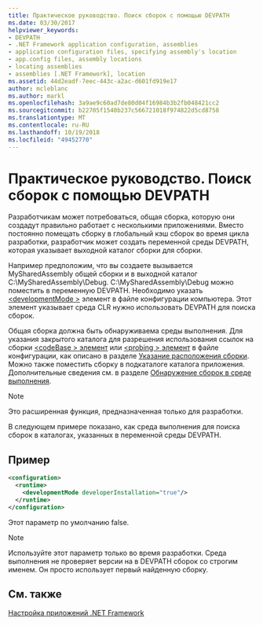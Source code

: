 ```yaml
---
title: Практическое руководство. Поиск сборок с помощью DEVPATH
ms.date: 03/30/2017
helpviewer_keywords:
- DEVPATH
- .NET Framework application configuration, assemblies
- application configuration files, specifying assembly's location
- app.config files, assembly locations
- locating assemblies
- assemblies [.NET Framework], location
ms.assetid: 44d2eadf-7eec-443c-a2ac-d601fd919e17
author: mcleblanc
ms.author: markl
ms.openlocfilehash: 3a9ae9c60ad7de80d04f16984b3b2fb048421cc2
ms.sourcegitcommit: b22705f1540b237c566721018f974822d5cd8758
ms.translationtype: MT
ms.contentlocale: ru-RU
ms.lasthandoff: 10/19/2018
ms.locfileid: "49452770"
---
```

# <a name="how-to-locate-assemblies-by-using-devpath"></a>Практическое руководство. Поиск сборок с помощью DEVPATH
Разработчикам может потребоваться, общая сборка, которую они создадут правильно работает с несколькими приложениями. Вместо постоянно помещать сборку в глобальный кэш сборок во время цикла разработки, разработчик может создать переменной среды DEVPATH, которая указывает выходной каталог сборки для сборки.  
  
 Например предположим, что вы создаете вызывается MySharedAssembly общей сборки и в выходной каталог C:\MySharedAssembly\Debug. C:\MySharedAssembly\Debug можно поместить в переменную DEVPATH. Необходимо указать [ \<developmentMode >](../../../docs/framework/configure-apps/file-schema/runtime/developmentmode-element.md) элемент в файле конфигурации компьютера. Этот элемент указывает среда CLR нужно использовать DEVPATH для поиска сборок.  
  
 Общая сборка должна быть обнаруживаема среды выполнения.  Для указания закрытого каталога для разрешения использования ссылок на сборки [ \<codeBase > элемент](../../../docs/framework/configure-apps/file-schema/runtime/codebase-element.md) или [ \<probing > элемент](../../../docs/framework/configure-apps/file-schema/runtime/probing-element.md) в файле конфигурации, как описано в разделе [Указание расположения сборки](../../../docs/framework/configure-apps/specify-assembly-location.md).  Можно также поместить сборку в подкаталоге каталога приложения. Дополнительные сведения см. в разделе [Обнаружение сборок в среде выполнения](../../../docs/framework/deployment/how-the-runtime-locates-assemblies.md).  
  
> [!NOTE]
>  Это расширенная функция, предназначенная только для разработки.  
  
 В следующем примере показано, как среда выполнения для поиска сборок в каталогах, указанных в переменной среды DEVPATH.  
  
## <a name="example"></a>Пример  
  
```xml  
<configuration>  
  <runtime>  
    <developmentMode developerInstallation="true"/>  
  </runtime>  
</configuration>  
```  
  
 Этот параметр по умолчанию false.  
  
> [!NOTE]
>  Используйте этот параметр только во время разработки. Среда выполнения не проверяет версии на в DEVPATH сборок со строгим именем. Он просто использует первый найденную сборку.  
  
## <a name="see-also"></a>См. также  
 [Настройка приложений .NET Framework](https://msdn.microsoft.com/library/d789b592-fcb5-4e3d-8ac9-e0299adaaa42)
